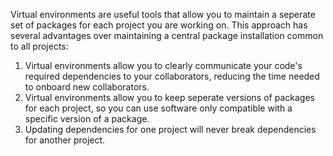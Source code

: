 Virtual environments are useful tools that allow you to maintain a seperate set of packages for each project you are working on. This approach has several advantages over maintaining a central package installation common to all projects:

1. Virtual environments allow you to clearly communicate your code's required dependencies to your collaborators, reducing the time needed to onboard new collaborators.
2. Virtual environments allow you to keep seperate versions of packages for each project, so you can use software only compatible with a specific version of a package.
3. Updating dependencies for one project will never break dependencies for another project.